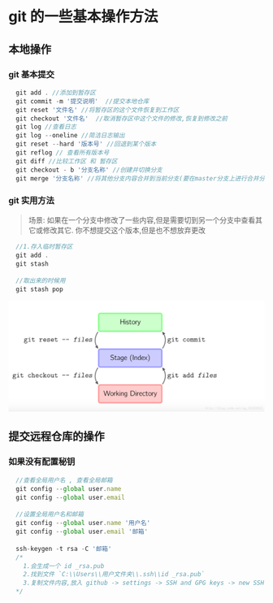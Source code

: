 # git 的一些基本操作方法

## 本地操作

### git 基本提交

```js
  git add . //添加到暂存区
  git commit -m '提交说明'  //提交本地仓库
  git reset '文件名' //将暂存区的这个文件恢复到工作区
  git checkout '文件名'  //取消暂存区中这个文件的修改,恢复到修改之前
  git log //查看日志
  git log --oneline //简洁日志输出
  git reset --hard '版本号' //回退到某个版本
  git reflog // 查看所有版本号
  git diff //比较工作区 和 暂存区
  git checkout - b '分支名称' //创建并切换分支
  git merge '分支名称' //将其他分支内容合并到当前分支(要在master分支上进行合并分支)
```

### git 实用方法

> 场景: 如果在一个分支中修改了一些内容,但是需要切到另一个分支中查看其它或修改其它. 你不想提交这个版本,但是也不想放弃更改

```js
  //1.存入临时暂存区
  git add .
  git stash

  //取出来的时候用
  git stash pop
```

![desc.png](./images/desc.png)

## 提交远程仓库的操作

### 如果没有配置秘钥

```js
  //查看全局用户名 , 查看全局邮箱
  git config --global user.name
  git config --global user.email

  //设置全局用户名和邮箱
  git config --global user.name '用户名'
  git config --global user.email '邮箱'

  ssh-keygen -t rsa -C '邮箱'
  /*
    1.会生成一个 id _rsa.pub
    2.找到文件 `C:\\Users\\用户文件夹\\.ssh\\id _rsa.pub`
    3.复制文件内容,放入 github -> settings -> SSH and GPG keys -> new SSH key (title可以随便起, key值粘贴id_rsa.pub里的内容就可以了)
  */
```
